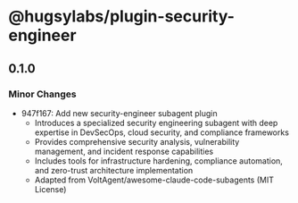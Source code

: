 # @hugsylabs/plugin-security-engineer

## 0.1.0

### Minor Changes

- 947f167: Add new security-engineer subagent plugin
  - Introduces a specialized security engineering subagent with deep expertise in DevSecOps, cloud security, and compliance frameworks
  - Provides comprehensive security analysis, vulnerability management, and incident response capabilities
  - Includes tools for infrastructure hardening, compliance automation, and zero-trust architecture implementation
  - Adapted from VoltAgent/awesome-claude-code-subagents (MIT License)
